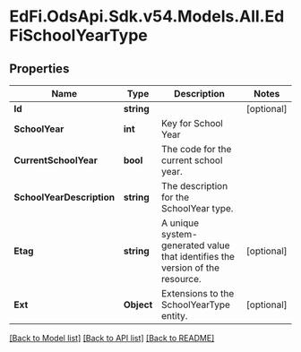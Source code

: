 # EdFi.OdsApi.Sdk.v54.Models.All.EdFiSchoolYearType

## Properties

Name | Type | Description | Notes
------------ | ------------- | ------------- | -------------
**Id** | **string** |  | [optional] 
**SchoolYear** | **int** | Key for School Year | 
**CurrentSchoolYear** | **bool** | The code for the current school year. | 
**SchoolYearDescription** | **string** | The description for the SchoolYear type. | 
**Etag** | **string** | A unique system-generated value that identifies the version of the resource. | [optional] 
**Ext** | **Object** | Extensions to the SchoolYearType entity. | [optional] 

[[Back to Model list]](../README.md#documentation-for-models) [[Back to API list]](../README.md#documentation-for-api-endpoints) [[Back to README]](../README.md)

